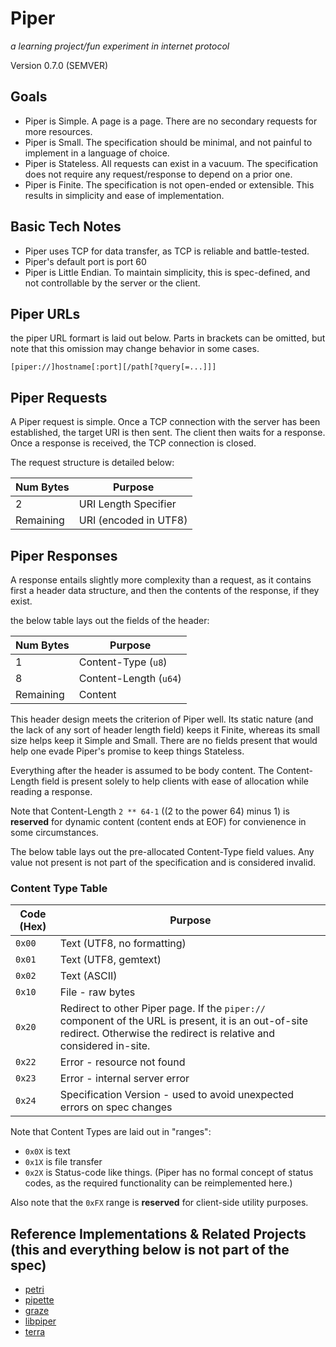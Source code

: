 # Piper

_a learning project/fun experiment in internet protocol_

Version 0.7.0 (SEMVER)

## Goals

- Piper is Simple. A page is a page. There are no secondary requests for more resources.
- Piper is Small. The specification should be minimal, and not painful to implement in a language of choice.
- Piper is Stateless. All requests can exist in a vacuum. The specification does not require any request/response to depend on a prior one.
- Piper is Finite. The specification is not open-ended or extensible. This results in simplicity and ease of implementation.

## Basic Tech Notes

- Piper uses TCP for data transfer, as TCP is reliable and battle-tested.
- Piper's default port is port 60
- Piper is Little Endian. To maintain simplicity, this is spec-defined, and not controllable by the server or the client.

## Piper URLs
the piper URL formart is laid out below. Parts in brackets can be omitted, but note that this omission may change behavior in some cases.
```
[piper://]hostname[:port][/path[?query[=...]]]
```

## Piper Requests

A Piper request is simple. Once a TCP connection with the server has been established, the target URI is then sent. The client then waits for a response. Once a response is received, the TCP connection is closed.

The request structure is detailed below:

| Num Bytes | Purpose               |
| --------- | --------------------- |
| 2         | URI Length Specifier  |
| Remaining | URI (encoded in UTF8) |

## Piper Responses

A response entails slightly more complexity than a request, as it contains first a header data structure, and then the contents of the response, if they exist.

the below table lays out the fields of the header:

| Num Bytes | Purpose                |
| --------- | ---------------------- |
| 1         | Content-Type (`u8`)    |
| 8         | Content-Length (`u64`) |
| Remaining | Content                |

This header design meets the criterion of Piper well. Its static nature (and the lack of any sort of header length field) keeps it Finite, whereas its small size helps keep it Simple and Small. There are no fields present that would help one evade Piper's promise to keep things Stateless.

Everything after the header is assumed to be body content. The Content-Length field is present solely to help clients with ease of allocation while reading a response.

Note that Content-Length `2 ** 64-1` ((2 to the power 64) minus 1) is **reserved** for dynamic content (content ends at EOF) for convienence in some circumstances.

The below table lays out the pre-allocated Content-Type field values. Any value not present is not part of the specification and is considered invalid.

### Content Type Table

| Code (Hex) | Purpose                                                   |
| ---------- | --------------------------------------------------------- |
| `0x00`     | Text (UTF8, no formatting)                                |
| `0x01`     | Text (UTF8, gemtext)                                      |
| `0x02`     | Text (ASCII)                                              |
| `0x10`     | File - raw bytes                                          |
| `0x20`     | Redirect to other Piper page. If the `piper://` component of the URL is present, it is an out-of-site redirect. Otherwise the redirect is relative and considered in-site. |
| `0x22`     | Error - resource not found                                |
| `0x23`     | Error - internal server error                             |
| `0x24`     | Specification Version - used to avoid unexpected errors on spec changes |

Note that Content Types are laid out in "ranges":

- `0x0X` is text
- `0x1X` is file transfer
- `0x2X` is Status-code like things. (Piper has no formal concept of status codes, as the required functionality can be reimplemented here.)

Also note that the `0xFX` range is **reserved** for client-side utility purposes.

## Reference Implementations & Related Projects (this and everything below is not part of the spec)
- [petri](https://github.com/luminoso-256/petri)
- [pipette](https://github.com/Luminoso-256/pipette)
- [graze](https://github.com/RandomSoup/graze)
- [libpiper](https://github.com/RandomSoup/libpiper)
- [terra](https://github.com/RandomSoup/terra)
